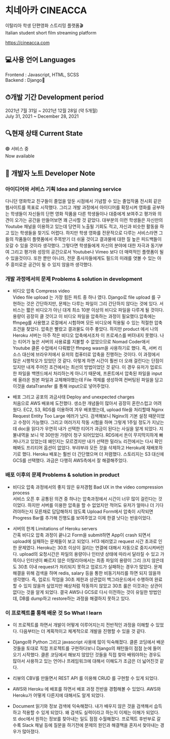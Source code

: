 # 치네아카 CINEACCA 

이탈리아 학생 단편영화 스트리밍 플랫폼🎬  
Italian student short film streaming platform  

https://cineacca.com

## 💻사용 언어 Languages

Frontend : Javascript, HTML, SCSS  
Backend : Django🐍

## ⏱개발 기간 Development period
  
2021년 7월 31일 ~ 2021년 12월 28일 (약 5개월)  
July 31, 2021 ~ December 28, 2021  
  
## 🔍현재 상태 Current State  
  
🟢 서비스 중  
Now available  


## 📝 개발자 노트 Developer Note


### 아이디어와 서비스 기획 Idea and planning service

다니던 영화학교 친구들이 졸업을 앞둔 시점에서 기념할 수 있는 졸업작품 전시회 같은 웹사이트를 목표로 시작했다. 
그리고 개발 과정에서 아이디어를 확장시켜 영화를 공부하는 학생들이 자신들의 단편 영화 작품을 다른 학생들이나 대중에게 보여주고 평가와 의견이 오가는 공간을 만들어보면 꽤 근사할 것 같았다. 
대부분의 이런 학생들은 자신만의 Youtube 채널을 이용하고 있는데 당연히 노출될 기회도 적고, 자신과 비슷한 활동을 하고 있는 학생들을 찾기도 어렵다. 
하지만 학생 영화를 전문적으로 다루는 서비스라면 그들의 작품들이 플랫폼에서 주목받기 더 쉬울 것이고 결과물에 대한 질 높은 피드백들이 오갈 수 있을 것이라 생각했다.
그렇다면 학생들에게 자신의 분야에 대한 자극과 동기부여 그리고 평가와 성장의 공간으로서 Youtube나 Vimeo 보다 더 매력적인 플랫폼이 될 수 있을것이다.
또한 뿐만 아니라, 전문 종사자들에게도 필드의 미래를 엿볼 수 있는 아주 흥미로운 공간이 될 수 있지 않을까 생각했다.

### 개발 과정에서의 문제 Problems & solution in development

- 비디오 압축 Compress video   
  Video file upload 는 가장 힘든 파트 중 하나 였다. Django로 file upload 를 구현하는 것은 간단하지만, 문제는 다루는 파일이 그리 간단하지 않다는 것에 있다. 서비스는 짧은 비디오가 아닌 대게 최소 10분 이상의 비디오 파일을 다루게 될 것이다. 용량이 굉장히 클 것이고 이 비디오 파일을 압축하는 과정이 필요했다.압축에는 ffmpeg를 사용했고 로컬에서 시험하며 모든 비디오에 적용될 수 있는 적절한 압축 조건을 찾았다. 압축은 빨랐고 결과물도 아주 좋았다. 하지만 product 에서 나의 Heroku 서버는 아주 작은 비디오 압축에서조차 이 프로세스를 버텨내지 못했다. 나는 티어가 높은 서버의 사용료를 지불할 수 없었으므로 Nomad Coder애서 Youtube 클론 수업에서 다뤄봤던 ffmpeg wasm을 사용하기로 했다. 즉, 서버 리소스 대신에 브라우저에서 유저의 컴퓨터로 압축을 진행하는 것이다. 이 과정에서 많은 시행착오가 있었던 것 같다. 이렇게 하면 시간이 훨씬 더 오래 걸린다는 단점이 있지만 내게 주어진 조건에서는 최선의 방법이었던 것 같다. 이 경우 유저가 업로드한 파일을 백엔드에서 처리하는게 아니기 때문에, 프론트에서 압축된 파일을 input에 올라온 원본 파일과 교체해야했는데 File 객체를 생성하여 컨버팅된 파일을 담고 이것을 dataTransfer 를 통해 input으로 넣어주었다.


- 배포 그리고 공포의 과금사태 Deploy and unexpected charges  
  처음으로 AWS 배포에 도전했다. 생소한 개념들이 많아서 굉장히 혼란스럽고 어려웠다. EC2, S3, RDS를 이용하여 겨우 배포했는데, upload file을 처리할때 Nginx Request Entity Too Large 에러가 났다. 검색해보니 Nginx의 기본 설정 때문이었고 수정이 가능했다. 그리고 여러가지 작동 시험을 하며 그렇게 1주일 정도가  지났는데 doc을 읽다가 우연히 내가 선택한 티어가 과금이 된다는 사실을 알게 되었다. 지불내역을 보니 약 30만원 가량이 청구 되어있었다. RDS에서 돈이 무지막지하게 빠져나가고 있었는데 왜인지는 모르겠지만 내가 선택한 밀라노 리전에서는 다시 확인해봐도 프리티어 옵션이 없었다. 부랴부랴 모든 것을 삭제하고 Heroku에 재배포하기로 했다. Heroku 배포는 훨씬 더 간단했으며 더 저렴했다. 스토리지는 S3 대신에 GCS를 선택했다. 과금은 다행히 AWS측에서 잘 해결해주었다.


### 배포 이후의 문제 Problems & solution in product

- 비디오 압축 과정에서의 좋지 않은 유저경험 Bad UX in the video compression process  
  서비스 오픈 후 공통된 의견 중 하나는 압축과정에서 시간이 너무 많이 걸린다는 것이었다. 하지만 서버를 이용한 압축을 할 수 없었지만 적어도 유저가 얼마나 더 기다려야하는지 모른채로 답답해하지 않도록 Upload Form에서 압축이 시작되면 Progress Bar를 추가해 진행도를 보여주었고 이제 한결 낫다는 반응이었다.

- 서버의 한계 Limitations of Heroku servers  
  간혹 비디오 압축 과정이 끝나고 Form을 submit하면 App이 crash 되면서 upload에 실패하는 문제들이 보고 되었다. H13 에러였고 request 시간 초과로 인한 문제였다. Heroku는 30초 이상이 걸리는 연결에 대해서 자동으로 중지시켜버린다. upload의 요청시간은 파일의 용량이나 인터넷 상태에 따라서 달라질 수 있고 가뜩이나 인터넷이 빠르지 않은 이탈리아에서는 최종 파일의 용량이 그리 크지 않은데도 30초 이내 request가 처리되지 못하고 업로드가 실패하는 경우가 많았다.
  문제 해결을 위해 검색을 하며 redis, salary 등을 통한 비동기처리를 하면 되지 않을까 생각했다. 즉, 업로드 작업을 30초 제한과 상관없이 백그라운드에서 수행하여 완료할 수 있지 않을까 싶었지만 예상처럼 작동하지 않았고 30초 룰은 이것과는 상관이 없다는 것을 알게 되었다. 결국 AWS나 GCS로 다시 이전하는 것이 유일한 방법인데, DB를 dump하고 restore하는 과정을 해결하지 못하고 있다.


### 이 프로젝트를 통해 배운 것 So What I learn

- 이 프로젝트를 하면서 개발이 어떻게 이루어지는지 전반적인 과정을 이해할 수 있었다. 다음부터는 더 계획적이고 체계적으로 개발을 진행할 수 있을 것 같다.
  
- Django와 Python 그리고 javascript 사용에 많이 익숙해졌다. 클론 코딩에서 배운 것들을 토대로 직접 프로젝트를 구현하다보니 Django의 패턴들이 점점 눈에 들어오기 시작했다. 클론 코딩에서 해보지 않았던 것들을 직접 찾아 배워야하는 경우도 많아서 사용하고 있는 언어나 프레임워크에 대해서 이해도가 조금은 더 넓어진것 같다.
    
- 리뷰의 CBV를 만들면서 REST API 를 이용해 CRUD 를 구현할 수 있게 되었다.
    
- AWS와 Heroku 에 배포를 하면서 배포 과정 전반을 경험해볼 수 있었다. AWS와 Heroku가 어떻게 다른지에 대해서도 알게 되었다.
  
- Document 읽기와 정보 검색에 익숙해졌다. 내가 배우지 않은 것을 검색해서 습득하고 적용할 수 있게 되었다. 왜 검색도 실력이라고 하는지 이제는 이해가 되었다.
  또 doc에서 원하는 정보를 찾아내는 일도 점점 수월해졌다. 프로젝트 후반부로 갈수록 Slack 채널 등에 질문을 하기전에 문제의 원인과 해결책을 혼자서 찾아내는 경우가 많아졌다.

